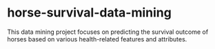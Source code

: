 # horse-survival-data-mining
This data mining project focuses on predicting the survival outcome of horses based on various health-related features and attributes.
